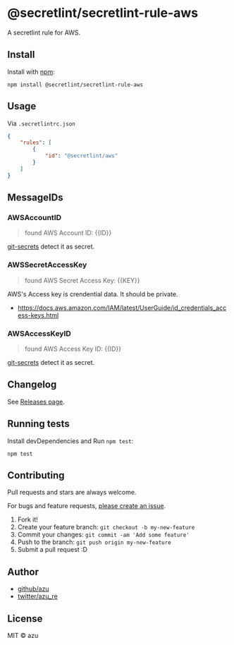 # @secretlint/secretlint-rule-aws

A secretlint rule for AWS.

## Install

Install with [npm](https://www.npmjs.com/):

    npm install @secretlint/secretlint-rule-aws

## Usage

Via `.secretlintrc.json`

```json
{
    "rules": [
        {
            "id": "@secretlint/aws"
        }
    ]
}
```

## MessageIDs

### AWSAccountID
> found AWS Account ID: {{ID}}

[git-secrets](https://github.com/awslabs/git-secrets) detect it as secret.

### AWSSecretAccessKey
> found AWS Secret Access Key: {{KEY}}

AWS's Access key is crendential data. It should be private.

- https://docs.aws.amazon.com/IAM/latest/UserGuide/id_credentials_access-keys.html 

### AWSAccessKeyID
> found AWS Access Key ID: {{ID}}

[git-secrets](https://github.com/awslabs/git-secrets) detect it as secret.


## Changelog

See [Releases page](https://github.com/secretlint/secretlint/releases).

## Running tests

Install devDependencies and Run `npm test`:

    npm test

## Contributing

Pull requests and stars are always welcome.

For bugs and feature requests, [please create an issue](https://github.com/secretlint/secretlint/issues).

1. Fork it!
2. Create your feature branch: `git checkout -b my-new-feature`
3. Commit your changes: `git commit -am 'Add some feature'`
4. Push to the branch: `git push origin my-new-feature`
5. Submit a pull request :D

## Author

- [github/azu](https://github.com/azu)
- [twitter/azu_re](https://twitter.com/azu_re)

## License

MIT © azu
